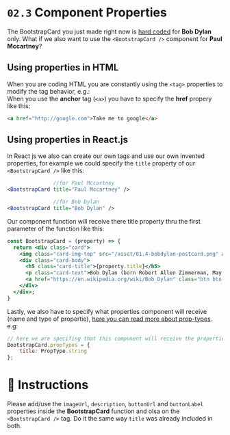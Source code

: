 # `02.3` Component Properties

The BootstrapCard you just made right now is [hard coded](https://www.quora.com/What-does-hard-coded-something-mean-in-computer-programming-context) for **Bob Dylan** only. What if we also want to use the `<BootstrapCard />` component for **Paul Mccartney**?

## Using properties in HTML

When you are coding HTML you are constantly using the `<tag>` properties to modify the tag behavior, e.g.:  
When you use the **anchor** tag (`<a>`) you have to specify the **href** propery like this:

```html
<a href="http://google.com">Take me to google</a>
```

## Using properties in React.js

In React js we also can create our own tags and use our own invented properties, for example we could specify the `title` property of our `<BootstrapCard />` like this:

```jsx
               //for Paul Mccartney
<BootstrapCard title="Paul Mccartney" />

               //for Bob Dylan
<BootstrapCard title="Bob Dylan" />
```

Our component function will receive there title property thru the first parameter of the function like this:

```jsx
const BootstrapCard = (property) => {
  return <div class="card">
    <img class="card-img-top" src="/asset/01.4-bobdylan-postcard.png" alt="Card image cap">
    <div class="card-body">
      <h5 class="card-title">{property.title}</h5>
      <p class="card-text">Bob Dylan (born Robert Allen Zimmerman, May 24, 1941) is an American singer-songwriter, author, and artist who has been an influential figure in popular music and culture for more than five decades.</p>
      <a href="https://en.wikipedia.org/wiki/Bob_Dylan" class="btn btn-primary">Go to wikipedia</a>
    </div>
  </div>;
}
```

Lastly, we also have to specify what properties component will receive (name and type of propertie), [here you can read more about prop-types](https://reactjs.org/docs/typechecking-with-proptypes.html). e.g:

```js
// here we are specifing that this component will receive the propertie "title" and it will be a string.
BootstrapCard.propTypes = {
	title: PropType.string
};
```

# :speech_balloon: Instructions

Please add/use the `imageUrl`, `description`, `buttonUrl` and `buttonLabel` properties inside the **BootstrapCard** function and olsa on the `<BootstrapCard />` tag. Do it the same way `title` was already included in both.